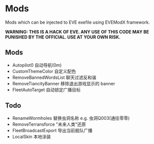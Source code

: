 # Mods
Mods which can be injected to EVE exefile using EVEModX framework.

**WARNING: THIS IS A HACK OF EVE. ANY USE OF THIS CODE MAY BE PUNISHED BY THE OFFICIAL. USE AT YOUR OWN RISK.**

## Mods
- Autopilot0 自动导航(0m)
- CustomThemeColor 自定义配色
- RemoveBannedWordsList 聊天过滤反和谐
- RemoveTiancityBanner 移除退出游戏显示的 banner
- FleetAutoTarget 自动锁定广播目标

## Todo
- RenameWormholes 替换虫洞名称 e.g. 虫洞Q003(通往零零)
- RemoveTerransforce "未来人类"还原
- FleetBroadcastExport 导出当前舰队广播
- LocalSkin 本地涂装
